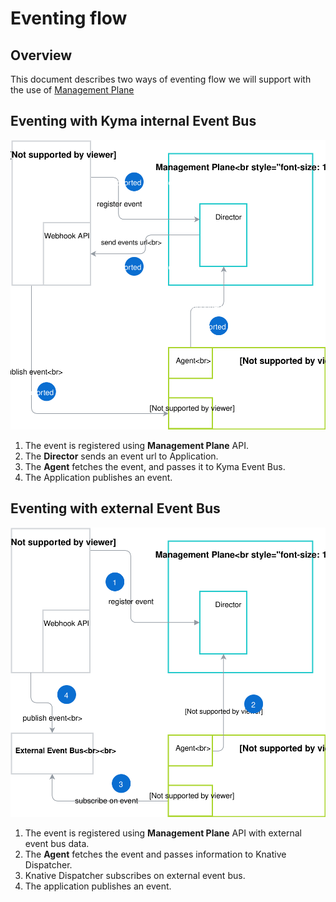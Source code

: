 # Eventing flow 

## Overview

This document describes two ways of eventing flow we will support with the use of [Management Plane](./terminology.md#management-plane)

## Eventing with Kyma internal Event Bus

![Management Plane Components](assets/internal-event-flow.svg)

1. The event is registered using **Management Plane** API.
2. The **Director** sends an event url to Application.
3. The **Agent** fetches the event, and passes it to Kyma Event Bus.
4. The Application publishes an event.

## Eventing with external Event Bus

![Management Plane Components](assets/external-event-flow.svg)

1. The event is registered using **Management Plane** API with external event bus data.
2. The **Agent** fetches the event and passes information to Knative Dispatcher.
3. Knative Dispatcher subscribes on external event bus.
4. The application publishes an event.